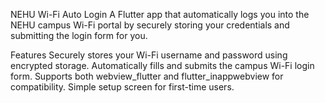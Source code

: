 NEHU Wi-Fi Auto Login
A Flutter app that automatically logs you into the NEHU campus Wi-Fi portal by securely storing your credentials and submitting the login form for you.

Features
Securely stores your Wi-Fi username and password using encrypted storage.
Automatically fills and submits the campus Wi-Fi login form.
Supports both webview_flutter and flutter_inappwebview for compatibility.
Simple setup screen for first-time users.
